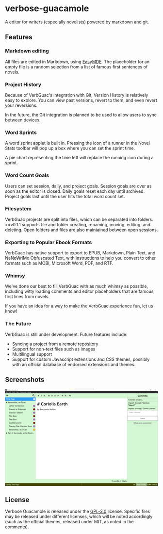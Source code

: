 # verbose-guacamole
A editor for writers (especially novelists) powered by markdown and git.

## Features

### Markdown editing
All files are edited in Markdown, using [EasyMDE](https://easy-markdown-editor.tk/). The placeholder for an empty file is a random selection from a list of famous first sentences of novels.

### Project History
Because of VerbGuac's integration with Git, Version History is relatively easy to explore. You can view past versions, revert to them, and even revert your reversions.

In the future, the Git integration is planned to be used to allow users to sync between devices.

### Word Sprints
A word sprint applet is built in. Pressing the icon of a runner in the Novel Stats toolbar will pop up a box where you can set the sprint time.

A pie chart representing the time left will replace the running icon during a sprint.

### Word Count Goals
Users can set session, daily, and project goals. Session goals are over as soon as the editor is closed. Daily goals reset each day until archived. Project goals last until the user hits the total word count set.

### Filesystem
VerbGuac projects are split into files, which can be separated into folders. >=v0.1.1 supports file and folder creating, renaming, moving, editing, and deleting. Open folders and files are also maintained between open sessions.

### Exporting to Popular Ebook Formats
VerbGuac has native support to export to EPUB, Markdown, Plain Text, and NaNoWriMo Obfuscated Text, with instructions to help you convert to other formats such as MOBI, Microsoft Word, PDF, and RTF.

### Whimsy
We've done our best to fill VerbGuac with as much whimsy as possible, including witty loading comments and editor placeholders that are famous first lines from novels.

If you have an idea for a way to make the VerbGuac experience fun, let us know!

### The Future
VerbGuac is still under development. Future features include:

- Syncing a project from a remote repository
- Support for non-text files such as images
- Multilingual support
- Support for custom Javascript extensions and CSS themes, possibly with an official database of endorsed extensions and themes.

## Screenshots
![v0.3.3 Editor](./screenshots/v0.3.3-editor.png)

## License
Verbose Guacamole is released under the [GPL-3.0](./LICENSE) license. Specific files may be released under different licenses, which will be noted accordingly (such as the official themes, released under MIT, as noted in the comments).
